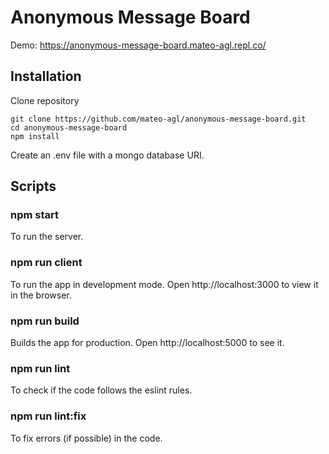 ﻿# Anonymous Message Board
Demo: https://anonymous-message-board.mateo-agl.repl.co/

## Installation
Clone repository
```
git clone https://github.com/mateo-agl/anonymous-message-board.git
cd anonymous-message-board
npm install
```
Create an .env file with a mongo database URI.

## Scripts

### npm start
To run the server.

### npm run client
To run the app in development mode.
Open http://localhost:3000 to view it in the browser.

### npm run build
Builds the app for production. Open http://localhost:5000 to see it.

### npm run lint
To check if the code follows the eslint rules.

### npm run lint:fix
To fix errors (if possible) in the code.
